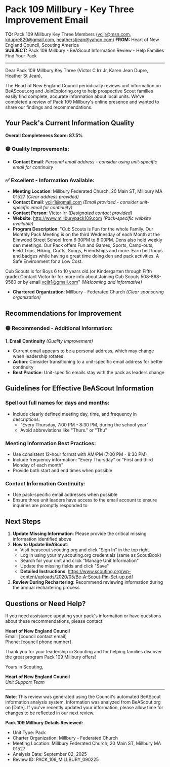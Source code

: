 # Pack 109 Millbury - Key Three Improvement Email

**TO:** Pack 109 Millbury Key Three Members (vcijr@msn.com, kdupre820@gmail.com, heatherstjean@yahoo.com)
**FROM:** Heart of New England Council, Scouting America  
**SUBJECT:** Pack 109 Millbury - BeAScout Information Review - Help Families Find Your Pack  

---

Dear Pack 109 Millbury Key Three (Victor C Irr Jr, Karen Jean Dupre, Heather  St Jean),

The Heart of New England Council periodically reviews unit information on BeAScout.org and JoinExploring.org to help prospective Scout families easily find complete, accurate information about local units. We've completed a review of Pack 109 Millbury's online presence and wanted to share our findings and recommendations.

## Your Pack's Current Information Quality

**Overall Completeness Score: 87.5%**


### 🟡 **Quality Improvements:**
- **Contact Email**: *Personal email address - consider using unit-specific email for continuity*

### ✅ **Excellent - Information Available:**
- **Meeting Location**: Millbury Federated Church, 20 Main ST, Millbury MA 01527 *(Clear address provided)*
- **Contact Email**: vcijr1@gmail.com *(Email provided - consider unit-specific email for continuity)*
- **Contact Person**: Victor Irr *(Designated contact provided)*
- **Website**: http://www.millburypack109.com *(Pack-specific website available)*
- **Program Description**: "Cub Scouts is Fun for the whole Family. Our Monthly Pack Meeting is on the third Wednesday of each Month at the Elmwood Street School from 6:30PM to 8:00PM. Dens also hold weekly den meetings. Our Pack offers Fun and Games, Sports, Camp-outs, Field Trips, Hiking, Crafts, Songs, Friendships and more. Earn belt loops and badges while having a great time doing den and pack activities. A Safe Environment for a Low Cost. 
 
 
Cub Scouts is for Boys 6 to 10 years old.(or Kindergarten through Fifth grade)
Contact Victor Irr for more info about Joining Cub Scouts
508-868-9560 or by email vcijr1@gmail.com" *(Welcoming and informative)*
- **Chartered Organization**: Millbury - Federated Church *(Clear sponsoring organization)*

## Recommendations for Improvement

### 🟡 **Recommended - Additional Information:**

**1. Email Continuity** *(Quality Improvement)*
- Current email appears to be a personal address, which may change when leadership rotates
- **Action**: Consider transitioning to a unit-specific email address for better continuity
- **Best Practice**: Unit-specific emails stay with the pack as leaders change


## Guidelines for Effective BeAScout Information

### **Spell out full names for days and months:**
- Include clearly defined meeting day, time, and frequency in descriptions:
  - "Every Thursday, 7:00 PM - 8:30 PM, during the school year"
  - Avoid abbreviations like "Thurs." or "Thu"

### **Meeting Information Best Practices:**
- Use consistent 12-hour format with AM/PM (7:00 PM - 8:30 PM)
- Include frequency information: "Every Thursday" or "First and third Monday of each month"
- Provide both start and end times when possible

### **Contact Information Continuity:**
- Use pack-specific email addresses when possible
- Ensure three unit leaders have access to the email account to ensure inquiries are promptly responded to

## Next Steps

1. **Update Missing Information**: Please provide the critical missing information identified above
2. **How to Update BeAScout**: 
   - Visit beascout.scouting.org and click "Sign In" in the top right
   - Log in using your my.scouting.org credentials (same as ScoutBook)
   - Search for your unit and click "Manage Unit Information"
   - Update the missing fields and click "Save"
   - **Detailed Instructions**: https://www.scouting.org/wp-content/uploads/2020/05/Be-A-Scout-Pin-Set-up.pdf
3. **Review During Rechartering**: Recommend reviewing information during the annual rechartering process

## Questions or Need Help?

If you need assistance updating your pack's information or have questions about these recommendations, please contact:

**Heart of New England Council**  
Email: [council contact email]  
Phone: [council phone number]

Thank you for your leadership in Scouting and for helping families discover the great program Pack 109 Millbury offers!

Yours in Scouting,

**Heart of New England Council**  
*Unit Support Team*

---

**Note**: This review was generated using the Council's automated BeAScout information analysis system. Information was analyzed from BeAScout.org on [Date]. If you've recently updated your information, please allow time for changes to be reflected in our next review.

**Pack 109 Millbury Details Reviewed:**
- Unit Type: Pack
- Charter Organization: Millbury - Federated Church  
- Meeting Location: Millbury Federated Church, 20 Main ST, Millbury MA 01527
- Analysis Date: September 02, 2025
- Review ID: PACK_109_MILLBURY_090225